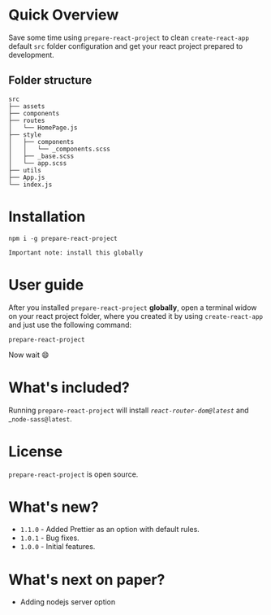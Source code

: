 # Quick Overview

Save some time using `prepare-react-project` to clean `create-react-app` default `src` folder configuration and get your react project prepared to development.

## Folder structure

```
src
├── assets
├── components
├── routes
│   └── HomePage.js
├── style
│   ├── components
│   │   └── _components.scss
│   ├── _base.scss
│   └── app.scss
├── utils
├── App.js
└── index.js
```

# Installation

```
npm i -g prepare-react-project
```

`Important note: install this globally`

# User guide

After you installed `prepare-react-project` **globally**, open a terminal widow on your react project folder, where you created it by using `create-react-app` and just use the following command:

```
prepare-react-project
```

Now wait 😄

# What's included?

Running `prepare-react-project` will install _`react-router-dom@latest`_ and \_`node-sass@latest`.

# License

`prepare-react-project` is open source.

# What's new?

-   `1.1.0` - Added Prettier as an option with default rules.
-   `1.0.1` - Bug fixes.
-   `1.0.0` - Initial features.

# What's next on paper?

-   Adding nodejs server option
